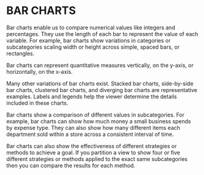 # BAR CHARTS

Bar charts enable us to compare numerical values like integers and percentages.
They use the length of each bar to represent the value of each variable. For example,
bar charts show variations in categories or subcategories scaling width or height across 
simple, spaced bars, or rectangles.

Bar charts can represent quantitative measures vertically, on the y-axis, or horizontally, on the x-axis.

Many other variations of bar charts exist. Stacked bar charts, side-by-side bar charts, clustered bar charts, and diverging bar charts are representative examples. Labels and legends help the viewer determine the details included in these charts.

Bar charts show a comparison of different values in subcategories. For example, bar charts can show how much money a small business spends by expense type. They can also show how many different items each department sold within a store across a consistent interval of time.

Bar charts can also show the effectiveness of different strategies or methods to achieve a goal. If you partition a view to show four or five different strategies or methods applied to the exact same subcategories then you can compare the results for each method. 

